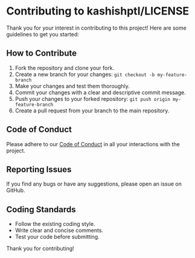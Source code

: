 # Contributing to kashishptl/LICENSE

Thank you for your interest in contributing to this project! Here are some guidelines to get you started:

## How to Contribute

1. Fork the repository and clone your fork.
2. Create a new branch for your changes: `git checkout -b my-feature-branch`
3. Make your changes and test them thoroughly.
4. Commit your changes with a clear and descriptive commit message.
5. Push your changes to your forked repository: `git push origin my-feature-branch`
6. Create a pull request from your branch to the main repository.

## Code of Conduct

Please adhere to our [Code of Conduct](CODE_OF_CONDUCT.md) in all your interactions with the project.

## Reporting Issues

If you find any bugs or have any suggestions, please open an issue on GitHub.

## Coding Standards

- Follow the existing coding style.
- Write clear and concise comments.
- Test your code before submitting.

Thank you for contributing!

